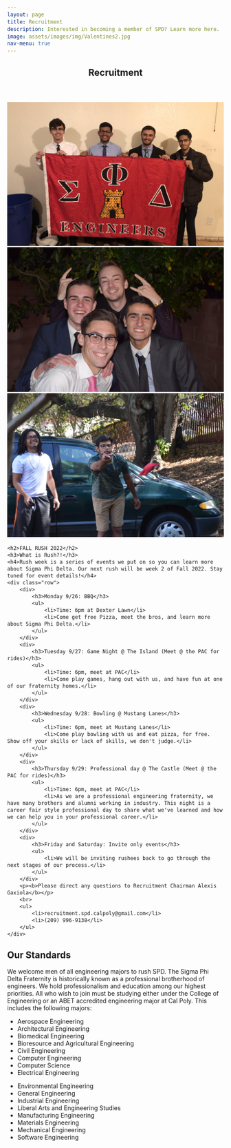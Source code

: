```yaml
---
layout: page
title: Recruitment
description: Interested in becoming a member of SPD? Learn more here.
image: assets/images/img/Valentines2.jpg
nav-menu: true
---
```


<!-- Main -->
<div id="main" class="alt">

<!-- One -->
<section id="one">
	<div class="inner">
		<header class="major">
			<h1>Recruitment</h1>
		</header>

<!-- Content -->
<div class="box alt">
	<div class="row 50% uniform">
		<div class="4u"><span class="image fit"><img src="assets/images/img/theta.JPG" alt="" /></span></div>
		<div class="4u"><span class="image fit"><img src="assets/images/img/Valentines1.jpg" alt="" /></span></div>
		<div class="4u$"><span class="image fit"><img src="assets/images/img/DSC_0294.jpg" alt="" /></span></div>
	</div>
</div>

    <h2>FALL RUSH 2022</h2>
    <h3>What is Rush?!</h3>
    <h4>Rush week is a series of events we put on so you can learn more about Sigma Phi Delta. Our next rush will be week 2 of Fall 2022. Stay tuned for event details!</h4>
    <div class="row">
        <div>
            <h3>Monday 9/26: BBQ</h3>
            <ul>
                <li>Time: 6pm at Dexter Lawn</li>
                <li>Come get free Pizza, meet the bros, and learn more about Sigma Phi Delta.</li>
            </ul>
        </div>
        <div>
            <h3>Tuesday 9/27: Game Night @ The Island (Meet @ the PAC for rides)</h3>
            <ul>
                <li>Time: 6pm, meet at PAC</li>
                <li>Come play games, hang out with us, and have fun at one of our fraternity homes.</li>
            </ul>
        </div>
        <div>
            <h3>Wednesday 9/28: Bowling @ Mustang Lanes</h3>
            <ul>
                <li>Time: 6pm, meet at Mustang Lanes</li>
                <li>Come play bowling with us and eat pizza, for free. Show off your skills or lack of skills, we don't judge.</li>
            </ul>
        </div>
        <div>
            <h3>Thursday 9/29: Professional day @ The Castle (Meet @ the PAC for rides)</h3>
            <ul>
                <li>Time: 6pm, meet at PAC</li>
                <li>As we are a professional engineering fraternity, we have many brothers and alumni working in industry. This night is a career fair style professional day to share what we've learned and how we can help you in your professional career.</li>
            </ul>
        </div>
        <div>
            <h3>Friday and Saturday: Invite only events</h3>
            <ul>
                <li>We will be inviting rushees back to go through the next stages of our process.</li>
            </ul>
        </div>
        <p><b>Please direct any questions to Recruitment Chairman Alexis Gaxiola</b></p>
        <br>
        <ul>
            <li>recruitment.spd.calpoly@gmail.com</li>
            <li>(209) 996-9138</li>
        </ul>
    </div>

<h2 id="content">Our Standards</h2>
<p>We welcome men of all engineering majors to rush SPD. The Sigma Phi Delta Fraternity is historically known as a professional brotherhood of engineers. We hold professionalism and education among our highest priorities. All who wish to join must be studying either under the College of Engineering or an ABET accredited engineering major at Cal Poly. This includes the following majors:
</p>

<div class="row">
	<div class="6u 12u$(small)">
		<ul>
			<li>Aerospace Engineering</li>
			<li>Architectural Engineering</li>
			<li>Biomedical Engineering</li>
			<li>Bioresource and Agricultural Engineering</li>
			<li>Civil Engineering</li>
			<li>Computer Engineering</li>
			<li>Computer Science</li>
			<li>Electrical Engineering</li>
		</ul>
	</div>
	<div class="6u 12u$(small)">
		<ul>
			<li>Environmental Engineering</li>
			<li>General Engineering</li>
			<li>Industrial Engineering</li>
			<li>Liberal Arts and Engineering Studies</li>
			<li>Manufacturing Engineering</li>
			<li>Materials Engineering</li>
			<li>Mechanical Engineering</li>
			<li>Software Engineering</li>
		</ul>
	</div>
</div>

</div>
</section>

</div>
